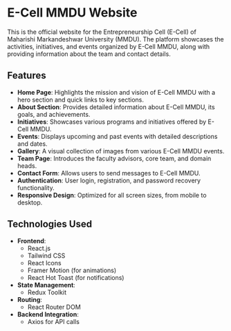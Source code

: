 # E-Cell MMDU Website

This is the official website for the Entrepreneurship Cell (E-Cell) of Maharishi Markandeshwar University (MMDU). The platform showcases the activities, initiatives, and events organized by E-Cell MMDU, along with providing information about the team and contact details.

## Features

- **Home Page**: Highlights the mission and vision of E-Cell MMDU with a hero section and quick links to key sections.
- **About Section**: Provides detailed information about E-Cell MMDU, its goals, and achievements.
- **Initiatives**: Showcases various programs and initiatives offered by E-Cell MMDU.
- **Events**: Displays upcoming and past events with detailed descriptions and dates.
- **Gallery**: A visual collection of images from various E-Cell MMDU events.
- **Team Page**: Introduces the faculty advisors, core team, and domain heads.
- **Contact Form**: Allows users to send messages to E-Cell MMDU.
- **Authentication**: User login, registration, and password recovery functionality.
- **Responsive Design**: Optimized for all screen sizes, from mobile to desktop.

## Technologies Used

- **Frontend**: 
  - React.js
  - Tailwind CSS
  - React Icons
  - Framer Motion (for animations)
  - React Hot Toast (for notifications)
- **State Management**: 
  - Redux Toolkit
- **Routing**: 
  - React Router DOM
- **Backend Integration**: 
  - Axios for API calls
